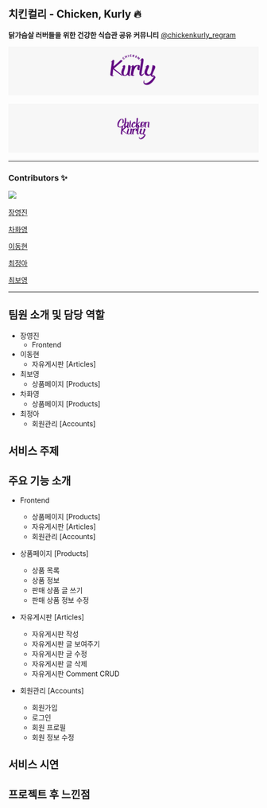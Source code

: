 ## 치킨컬리 - Chicken, Kurly 🔥

**닭가슴살 러버들을 위한 건강한 식습관 공유 커뮤니티**
[@chickenkurly_regram](https://www.instagram.com/chickenkurly_regram/)

![carousel2](README.assets/carousel2.jpg)

![carousel1](README.assets/carousel1.jpg)



---

### Contributors ✨

<a href="https://github.com/jincde/chicken-kurly/graphs/contributors">
  <img src="https://contrib.rocks/image?repo=jincde/chicken-kurly" />
</a>

[장영진](https://github.com/jincde)

[차화영](https://github.com/forwardyoung)

[이동현](https://github.com/soohofather)

[최정아](https://github.com/astroastrum)

[최보영](https://github.com/jupiter6676)

---

## 팀원 소개 및 담당 역할

* 장영진
  * Frontend
* 이동현
  * 자유게시판 [Articles]
* 최보영
  * 상품페이지 [Products]
* 차화영
  * 상품페이지 [Products]
* 최정아
  * 회원관리 [Accounts] 

## 서비스 주제


## 주요 기능 소개

* Frontend
  * 상품페이지 [Products]
  * 자유게시판 [Articles]
  * 회원관리 [Accounts]

* 상품페이지 [Products]
  * 상품 목록
  * 상품 정보
  * 판매 상품 글 쓰기
  * 판매 상품 정보 수정
 
* 자유게시판 [Articles]
  * 자유게시판 작성
  * 자유게시판 글 보여주기
  * 자유게시판 글 수정
  * 자유게시판 글 삭제
  * 자유게시판 Comment CRUD

* 회원관리 [Accounts]
  * 회원가입
  * 로그인
  * 회원 프로필
  * 회원 정보 수정


## 서비스 시연


## 프로젝트 후 느낀점
